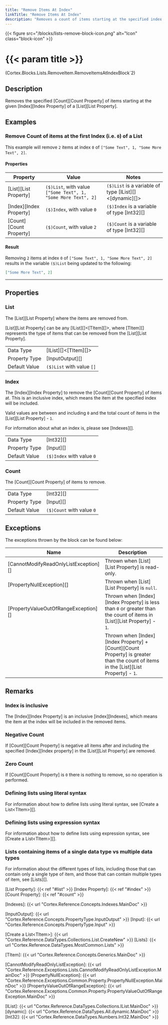 ```yaml
---
title: "Remove Items At Index"
linkTitle: "Remove Items At Index"
description: "Removes a count of items starting at the specified index of a List."
---
```


{{< figure src="/blocks/lists-remove-block-icon.png" alt="Icon" class="block-icon" >}}

# {{< param title >}}

<p class="namespace">(Cortex.Blocks.Lists.RemoveItem.RemoveItemsAtIndexBlock`2)</p>

## Description

Removes the specified [Count][Count Property] of items starting at the given [Index][Index Property] of a [List][List Property].

## Examples

### Remove Count of items at the first Index (i.e. `0`) of a List

This example will remove `2` items at index `0` of `["Some Text", 1, "Some More Text", 2]`.

#### Properties

| Property           | Value                     | Notes                                    |
|--------------------|---------------------------|------------------------------------------|
| [List][List Property] | `($)List`, with value `["Some Text", 1, "Some More Text", 2]` | `($)List` is a variable of type [IList][]&lt;[dynamic][]&gt; |
| [Index][Index Property] | `($)Index`, with value `0` | `($)Index` is a variable of type [Int32][] |
| [Count][Count Property] | `($)Count`, with value `2` | `($)Count` is a variable of type [Int32][] |

#### Result

Removing `2` items at index `0` of `["Some Text", 1, "Some More Text", 2]` results in the variable `($)List` being updated to the following:

```json
["Some More Text", 2]
```

***

## Properties

### List

The [List][List Property] where the items are removed from.  

[List][List Property] can be any [IList][]&lt;[TItem][]&gt;, where [TItem][] represents the type of items that can be removed from the [List][List Property].
  
| | |
|--------------------|---------------------------|
| Data Type | [IList][]&lt;[TItem][]&gt; |
| Property Type | [InputOutput][] |
| Default Value | `($)List` with value `[]` |

### Index

The [Index][Index Property] to remove the [Count][Count Property] of items at.  This is an inclusive index, which means the item at the specified index will be included.

Valid values are between and including `0` and the total count of items in the [List][List Property] - `1`.

For information about what an index is, please see [Indexes][].  

| | |
|--------------------|---------------------------|
| Data Type | [Int32][] |
| Property Type | [Input][] |
| Default Value | `($)Index` with value `0` |

### Count

The [Count][Count Property] of items to remove.

| | |
|--------------------|---------------------------|
| Data Type | [Int32][] |
| Property Type | [Input][] |
| Default Value | `($)Count` with value `0` |

## Exceptions

The exceptions thrown by the block can be found below:

| Name     | Description |
|----------|----------|
| [CannotModifyReadOnlyListException][] | Thrown when [List][List Property] is read-only. |
| [PropertyNullException][] | Thrown when [List][List Property] is `null`. |
| [PropertyValueOutOfRangeException][] | Thrown when [Index][Index Property] is less than `0` or greater than the count of items in [List][List Property] - `1`. |
| | Thrown when [Index][Index Property] + [Count][Count Property] is greater than the count of items in the [List][List Property] - `1`. |

## Remarks

### Index is inclusive

The [Index][Index Property] is an inclusive [index][Indexes], which means the item at the index will be included in the removed items.

### Negative Count

If [Count][Count Property] is negative all items after and including the specified [Index][Index property] in the [List][List Property] are removed.

### Zero Count

If [Count][Count Property] is `0` there is nothing to remove, so no operation is performed.

### Defining lists using literal syntax

For information about how to define lists using literal syntax, see [Create a List&lt;TItem&gt;][].

### Defining lists using expression syntax

For information about how to define lists using expression syntax, see [Create a List&lt;TItem&gt;][].

### Lists containing items of a single data type vs multiple data types

For information about the different types of lists, including those that can contain only a single type of item, and those that can contain multiple types of item, see [Lists][].

[List Property]: {{< ref "#list" >}}
[Index Property]: {{< ref "#index" >}}
[Count Property]: {{< ref "#count" >}}

[Indexes]: {{< url "Cortex.Reference.Concepts.Indexes.MainDoc" >}}

[InputOutput]: {{< url "Cortex.Reference.Concepts.PropertyType.InputOutput" >}}
[Input]: {{< url "Cortex.Reference.Concepts.PropertyType.Input" >}}

[Create a List&lt;TItem&gt;]: {{< url "Cortex.Reference.DataTypes.Collections.List.CreateNew" >}}
[Lists]: {{< url "Cortex.Reference.DataTypes.MostCommon.Lists" >}}

[TItem]: {{< url "Cortex.Reference.Concepts.Generics.MainDoc" >}}

[CannotModifyReadOnlyListException]: {{< url "Cortex.Reference.Exceptions.Lists.CannotModifyReadOnlyListException.MainDoc" >}}
[PropertyNullException]: {{< url "Cortex.Reference.Exceptions.Common.Property.PropertyNullException.MainDoc" >}}
[PropertyValueOutOfRangeException]: {{< url "Cortex.Reference.Exceptions.Common.Property.PropertyValueOutOfRangeException.MainDoc" >}}

[IList]: {{< url "Cortex.Reference.DataTypes.Collections.IList.MainDoc" >}}
[dynamic]: {{< url "Cortex.Reference.DataTypes.All.dynamic.MainDoc" >}}
[Int32]: {{< url "Cortex.Reference.DataTypes.Numbers.Int32.MainDoc" >}}

